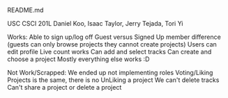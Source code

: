 README.md

USC CSCI 201L
Daniel Koo, Isaac Taylor, Jerry Tejada, Tori Yi

Works:
Able to sign up/log off
Guest versus Signed Up member difference
	(guests can only browse projects they cannot create projects)
Users can edit profile
Live count works
Can add and select tracks
Can create and choose a project 
Mostly everything else works :D 


Not Work/Scrapped: 
We ended up not implementing roles 
Voting/Liking Projects is the same, there is no UnLiking a project
We can't delete tracks
Can't share a project or delete a project

